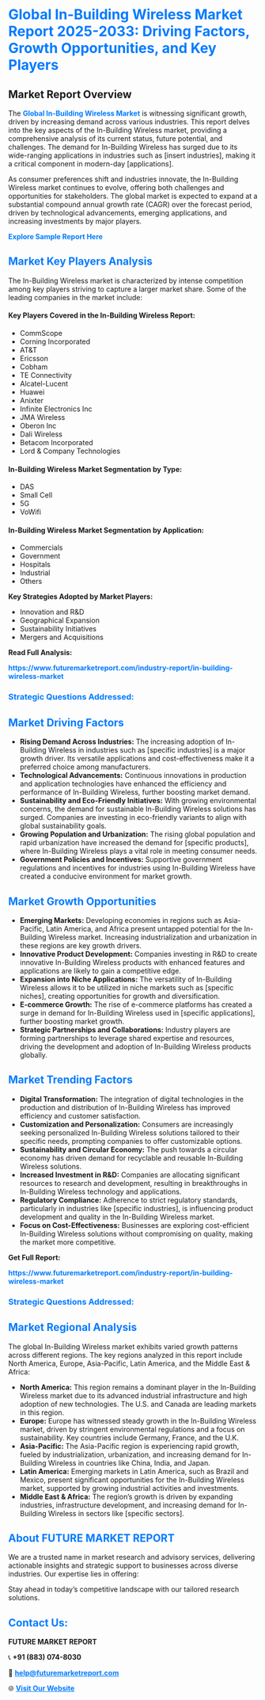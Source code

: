 <h1 style="color: #007BFF;">Global In-Building Wireless Market Report 2025-2033: Driving Factors, Growth Opportunities, and Key Players</h1>

<section id="overview">
<h2>Market Report Overview</h2>
<p>The <a href="https://www.futuremarketreport.com/industry-report/in-building-wireless-market" style="color: #007BFF; text-decoration: none;"><strong>Global In-Building Wireless Market</strong></a> is witnessing significant growth, driven by increasing demand across various industries. This report delves into the key aspects of the In-Building Wireless market, providing a comprehensive analysis of its current status, future potential, and challenges. The demand for In-Building Wireless has surged due to its wide-ranging applications in industries such as [insert industries], making it a critical component in modern-day [applications].</p>
<p>As consumer preferences shift and industries innovate, the In-Building Wireless market continues to evolve, offering both challenges and opportunities for stakeholders. The global market is expected to expand at a substantial compound annual growth rate (CAGR) over the forecast period, driven by technological advancements, emerging applications, and increasing investments by major players.</p>
</section>

<section id="overview">
<p><a href="https://www.futuremarketreport.com/request-sample/reportId=58898" style="color: #007BFF; text-decoration: none;"><strong>Explore Sample Report Here</strong></a></p>
</section>

<section id="key-players">
<h2 style="color: #007BFF;">Market Key Players Analysis</h2>
<p>The In-Building Wireless market is characterized by intense competition among key players striving to capture a larger market share. Some of the leading companies in the market include:</p>
<h4>Key Players Covered in the In-Building Wireless Report:</h4>
<ul><li>CommScope</li><li>Corning Incorporated</li><li>AT&amp;T</li><li>Ericsson</li><li>Cobham</li><li>TE Connectivity</li><li>Alcatel-Lucent</li><li>Huawei</li><li>Anixter</li><li>Infinite Electronics Inc</li><li>JMA Wireless</li><li>Oberon Inc</li><li>Dali Wireless</li><li>Betacom Incorporated</li><li>Lord &amp; Company Technologies</li></ul>
<h4>In-Building Wireless Market Segmentation by Type:</h4>
<ul><li>DAS</li><li>Small Cell</li><li>5G</li><li>VoWifi</li></ul>

<h4>In-Building Wireless Market Segmentation by Application:</h4>
<ul><li>Commercials</li><li>Government</li><li>Hospitals</li><li>Industrial</li><li>Others</li></ul>
<p><strong>Key Strategies Adopted by Market Players:</strong></p>
<ul>
<li>Innovation and R&D</li>
<li>Geographical Expansion</li>
<li>Sustainability Initiatives</li>
<li>Mergers and Acquisitions</li>
</ul>
</section>

<section>
<p><strong>Read Full Analysis: </strong></p><a href="https://www.futuremarketreport.com/industry-report/in-building-wireless-market" style="color: #007BFF; text-decoration: none;"><strong>https://www.futuremarketreport.com/industry-report/in-building-wireless-market</strong></a>
<h3 style="color: #007BFF;">Strategic Questions Addressed:</h3>
</section>

<section id="driving-factors">
<h2 style="color: #007BFF;">Market Driving Factors</h2>
<ul>
<li><strong>Rising Demand Across Industries:</strong> The increasing adoption of In-Building Wireless in industries such as [specific industries] is a major growth driver. Its versatile applications and cost-effectiveness make it a preferred choice among manufacturers.</li>
<li><strong>Technological Advancements:</strong> Continuous innovations in production and application technologies have enhanced the efficiency and performance of In-Building Wireless, further boosting market demand.</li>
<li><strong>Sustainability and Eco-Friendly Initiatives:</strong> With growing environmental concerns, the demand for sustainable In-Building Wireless solutions has surged. Companies are investing in eco-friendly variants to align with global sustainability goals.</li>
<li><strong>Growing Population and Urbanization:</strong> The rising global population and rapid urbanization have increased the demand for [specific products], where In-Building Wireless plays a vital role in meeting consumer needs.</li>
<li><strong>Government Policies and Incentives:</strong> Supportive government regulations and incentives for industries using In-Building Wireless have created a conducive environment for market growth.</li>
</ul>
</section>

<section id="growth-opportunities">
<h2 style="color: #007BFF;">Market Growth Opportunities</h2>
<ul>
<li><strong>Emerging Markets:</strong> Developing economies in regions such as Asia-Pacific, Latin America, and Africa present untapped potential for the In-Building Wireless market. Increasing industrialization and urbanization in these regions are key growth drivers.</li>
<li><strong>Innovative Product Development:</strong> Companies investing in R&D to create innovative In-Building Wireless products with enhanced features and applications are likely to gain a competitive edge.</li>
<li><strong>Expansion into Niche Applications:</strong> The versatility of In-Building Wireless allows it to be utilized in niche markets such as [specific niches], creating opportunities for growth and diversification.</li>
<li><strong>E-commerce Growth:</strong> The rise of e-commerce platforms has created a surge in demand for In-Building Wireless used in [specific applications], further boosting market growth.</li>
<li><strong>Strategic Partnerships and Collaborations:</strong> Industry players are forming partnerships to leverage shared expertise and resources, driving the development and adoption of In-Building Wireless products globally.</li>
</ul>
</section>

<section id="trending-factors">
<h2 style="color: #007BFF;">Market Trending Factors</h2>
<ul>
<li><strong>Digital Transformation:</strong> The integration of digital technologies in the production and distribution of In-Building Wireless has improved efficiency and customer satisfaction.</li>
<li><strong>Customization and Personalization:</strong> Consumers are increasingly seeking personalized In-Building Wireless solutions tailored to their specific needs, prompting companies to offer customizable options.</li>
<li><strong>Sustainability and Circular Economy:</strong> The push towards a circular economy has driven demand for recyclable and reusable In-Building Wireless solutions.</li>
<li><strong>Increased Investment in R&D:</strong> Companies are allocating significant resources to research and development, resulting in breakthroughs in In-Building Wireless technology and applications.</li>
<li><strong>Regulatory Compliance:</strong> Adherence to strict regulatory standards, particularly in industries like [specific industries], is influencing product development and quality in the In-Building Wireless market.</li>
<li><strong>Focus on Cost-Effectiveness:</strong> Businesses are exploring cost-efficient In-Building Wireless solutions without compromising on quality, making the market more competitive.</li>
</ul>
</section>

<section>
<p><strong>Get Full Report: </strong></p><a href="https://www.futuremarketreport.com/industry-report/in-building-wireless-market" style="color: #007BFF; text-decoration: none;"><strong>https://www.futuremarketreport.com/industry-report/in-building-wireless-market</strong></a>
<h3 style="color: #007BFF;">Strategic Questions Addressed:</h3>
</section>


<section id="regional-analysis">
<h2 style="color: #007BFF;">Market Regional Analysis</h2>
<p>The global In-Building Wireless market exhibits varied growth patterns across different regions. The key regions analyzed in this report include North America, Europe, Asia-Pacific, Latin America, and the Middle East & Africa:</p>
<ul>
<li><strong>North America:</strong> This region remains a dominant player in the In-Building Wireless market due to its advanced industrial infrastructure and high adoption of new technologies. The U.S. and Canada are leading markets in this region.</li>
<li><strong>Europe:</strong> Europe has witnessed steady growth in the In-Building Wireless market, driven by stringent environmental regulations and a focus on sustainability. Key countries include Germany, France, and the U.K.</li>
<li><strong>Asia-Pacific:</strong> The Asia-Pacific region is experiencing rapid growth, fueled by industrialization, urbanization, and increasing demand for In-Building Wireless in countries like China, India, and Japan.</li>
<li><strong>Latin America:</strong> Emerging markets in Latin America, such as Brazil and Mexico, present significant opportunities for the In-Building Wireless market, supported by growing industrial activities and investments.</li>
<li><strong>Middle East & Africa:</strong> The region’s growth is driven by expanding industries, infrastructure development, and increasing demand for In-Building Wireless in sectors like [specific sectors].</li>
</ul>
</section>

<footer>
<h2 style="color: #007BFF;">About FUTURE MARKET REPORT</h2>
<p>We are a trusted name in market research and advisory services, delivering actionable insights and strategic support to businesses across diverse industries. Our expertise lies in offering:</p>

<p>Stay ahead in today’s competitive landscape with our tailored research solutions.</p>

<h2 style="color: #007BFF;">Contact Us:</h2>
<p><strong>FUTURE MARKET REPORT</strong></p>
<p>📞 <strong>+91 (883) 074-8030</strong></p>
<p>📧 <strong><a href="mailto:help@futuremarketreport.com" style="color: #007BFF;">help@futuremarketreport.com</a></strong></p>
<p>🌐 <strong><a href="https://www.futuremarketreport.com/" style="color: #007BFF;">Visit Our Website</a></strong></p>
</footer>